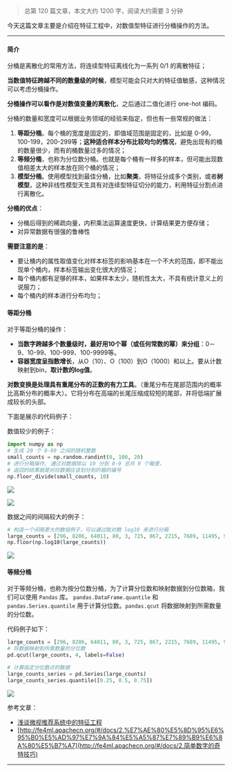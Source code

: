 
> 总第 120 篇文章，本文大约 1200 字，阅读大约需要 3 分钟

今天这篇文章主要是介绍在特征工程中，对数值型特征进行分桶操作的方法。

------

#### 简介

分桶是离散化的常用方法，将连续型特征离线化为一系列 0/1 的离散特征；

**当数值特征跨越不同的数量级的时候**，模型可能会只对大的特征值敏感，这种情况可以考虑分桶操作。

**分桶操作可以看作是对数值变量的离散化**，之后通过二值化进行 one-hot 编码。

分桶的数量和宽度可以根据业务领域的经验来指定，但也有一些常规的做法：

1. **等距分桶**。每个桶的宽度是固定的，即值域范围是固定的，比如是 0-99，100-199，200-299等；**这种适合样本分布比较均匀的情况**，避免出现有的桶的数量很少，而有的桶数量过多的情况；
2. **等频分桶**，也称为分位数分桶。也就是每个桶有一样多的样本，但可能出现数值相差太大的样本放在同个桶的情况；
3. **模型分桶**。使用模型找到最佳分桶，比如**聚类**，将特征分成多个类别，或者**树模型**，这种非线性模型天生具有对连续型特征切分的能力，利用特征分割点进行离散化。

**分桶的优点**：

- 分桶后得到的稀疏向量，内积乘法运算速度更快，计算结果更方便存储；
- 对异常数据有很强的鲁棒性

**需要注意的是**：

- 要让桶内的属性取值变化对样本标签的影响基本在一个不大的范围，即不能出现单个桶内，样本标签输出变化很大的情况；
- 每个桶内都有足够的样本，如果样本太少，随机性太大，不具有统计意义上的说服力；
- 每个桶内的样本进行分布均匀；



#### 等距分桶

对于等距分桶的操作：

- **当数字跨越多个数量级时，最好用10个幂（或任何常数的幂）来分组**：0－9、10-99、100-999、100-9999等。
- **容器宽度呈指数增长**，从O（10）、O（100）到O（1000）和以上。要从计数映射到bin，**取计数的log值**。

**对数变换是处理具有重尾分布的正数的有力工具**。（重尾分布在尾部范围内的概率比高斯分布的概率大）。它将分布在高端的长尾压缩成较短的尾部，并将低端扩展成较长的头部。

下面是展示的代码例子：

数值较少的例子：

```python
import numpy as np
# 生成 20 个 0-99 之间的随机整数
small_counts = np.random.randint(0, 100, 20)
# 进行分箱操作, 通过对数据除以 10 分到 0-9 总共 9 个箱里，
# 返回的结果就是对应数据应该划分到的箱的编号
np.floor_divide(small_counts, 10)
```

![](https://cai-images-1257823952.cos.ap-beijing.myqcloud.com/%E7%89%B9%E5%BE%81%E5%B7%A5%E7%A8%8B%E5%88%86%E6%A1%B61.png)

![](https://cai-images-1257823952.cos.ap-beijing.myqcloud.com/%E7%89%B9%E5%BE%81%E5%B7%A5%E7%A8%8B%E5%88%86%E6%A1%B62.png)

数据之间的间隔较大的例子：

```python
# 构造一个间隔更大的数组例子，可以通过取对数 log10 来进行分箱
large_counts = [296, 8286, 64011, 80, 3, 725, 867, 2215, 7689, 11495, 91897, 44, 28, 7971, 926, 122, 22222]
np.floor(np.log10(large_counts))
```

![](https://cai-images-1257823952.cos.ap-beijing.myqcloud.com/%E7%89%B9%E5%BE%81%E5%B7%A5%E7%A8%8B%E5%88%86%E6%A1%B63.png)

#### 等频分桶

对于等频分桶，也称为按分位数分桶，为了计算分位数和映射数据到分位数箱，我们可以使用 `Pandas` 库。 `pandas.DataFrame.quantile` 和 `pandas.Series.quantile` 用于计算分位数。`pandas.qcut` 将数据映射到所需数量的分位数。

代码例子如下：

```python
large_counts = [296, 8286, 64011, 80, 3, 725, 867, 2215, 7689, 11495, 91897, 44, 28, 7971, 926, 122, 22222]
# 将数据映射到所需数量的分位数
pd.qcut(large_counts, 4, labels=False)

# 计算指定分位数点的数据
large_counts_series = pd.Series(large_counts)
large_counts_series.quantile([0.25, 0.5, 0.75])
```

![](https://cai-images-1257823952.cos.ap-beijing.myqcloud.com/%E7%89%B9%E5%BE%81%E5%B7%A5%E7%A8%8B%E5%88%86%E6%A1%B64.png)

参考文章：

-  [浅谈微视推荐系统中的特征工程](https://mp.weixin.qq.com/s/EgiSIJCRfiRLKwHUC1m46A)
-  [http://fe4ml.apachecn.org/#/docs/2.%E7%AE%80%E5%8D%95%E6%95%B0%E5%AD%97%E7%9A%84%E5%A5%87%E7%89%B9%E6%8A%80%E5%B7%A7](http://fe4ml.apachecn.org/#/docs/2.简单数字的奇特技巧)

------

